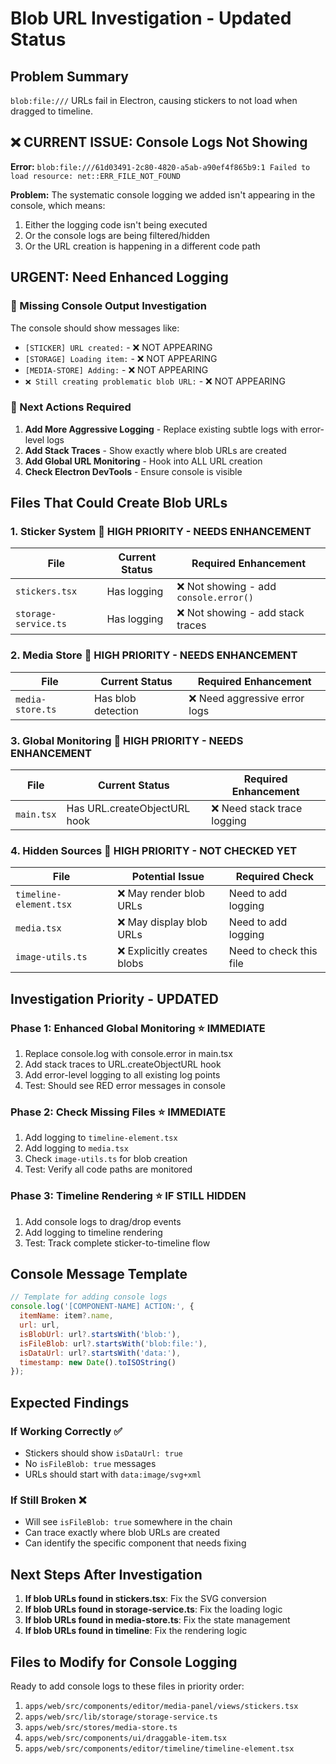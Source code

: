 # Blob URL Investigation - Updated Status

## Problem Summary
`blob:file:///` URLs fail in Electron, causing stickers to not load when dragged to timeline.

## ❌ CURRENT ISSUE: Console Logs Not Showing
**Error:** `blob:file:///61d03491-2c80-4820-a5ab-a90ef4f865b9:1 Failed to load resource: net::ERR_FILE_NOT_FOUND`

**Problem:** The systematic console logging we added isn't appearing in the console, which means:
1. Either the logging code isn't being executed 
2. Or the console logs are being filtered/hidden
3. Or the URL creation is happening in a different code path

## URGENT: Need Enhanced Logging

### 🚨 Missing Console Output Investigation
The console should show messages like:
- `[STICKER] URL created:` - ❌ NOT APPEARING
- `[STORAGE] Loading item:` - ❌ NOT APPEARING  
- `[MEDIA-STORE] Adding:` - ❌ NOT APPEARING
- `❌ Still creating problematic blob URL:` - ❌ NOT APPEARING

### 🎯 Next Actions Required

1. **Add More Aggressive Logging** - Replace existing subtle logs with error-level logs
2. **Add Stack Traces** - Show exactly where blob URLs are created
3. **Add Global URL Monitoring** - Hook into ALL URL creation
4. **Check Electron DevTools** - Ensure console is visible

## Files That Could Create Blob URLs

### 1. **Sticker System** 🎯 HIGH PRIORITY - NEEDS ENHANCEMENT
| File | Current Status | Required Enhancement |
|------|---------------|---------------------|
| `stickers.tsx` | Has logging | ❌ Not showing - add `console.error()` |
| `storage-service.ts` | Has logging | ❌ Not showing - add stack traces |

### 2. **Media Store** 🎯 HIGH PRIORITY - NEEDS ENHANCEMENT
| File | Current Status | Required Enhancement |
|------|---------------|---------------------|
| `media-store.ts` | Has blob detection | ❌ Need aggressive error logs |

### 3. **Global Monitoring** 🎯 HIGH PRIORITY - NEEDS ENHANCEMENT
| File | Current Status | Required Enhancement |
|------|---------------|---------------------|
| `main.tsx` | Has URL.createObjectURL hook | ❌ Need stack trace logging |

### 4. **Hidden Sources** 🎯 HIGH PRIORITY - NOT CHECKED YET
| File | Potential Issue | Required Check |
|------|----------------|----------------|
| `timeline-element.tsx` | ❌ May render blob URLs | Need to add logging |
| `media.tsx` | ❌ May display blob URLs | Need to add logging |
| `image-utils.ts` | ❌ Explicitly creates blobs | Need to check this file |

## Investigation Priority - UPDATED

### Phase 1: Enhanced Global Monitoring ⭐ IMMEDIATE
1. Replace console.log with console.error in main.tsx
2. Add stack traces to URL.createObjectURL hook
3. Add error-level logging to all existing log points
4. Test: Should see RED error messages in console

### Phase 2: Check Missing Files ⭐ IMMEDIATE  
1. Add logging to `timeline-element.tsx`
2. Add logging to `media.tsx` 
3. Check `image-utils.ts` for blob creation
4. Test: Verify all code paths are monitored

### Phase 3: Timeline Rendering ⭐ IF STILL HIDDEN
1. Add console logs to drag/drop events
2. Add logging to timeline rendering
3. Test: Track complete sticker-to-timeline flow

## Console Message Template

```javascript
// Template for adding console logs
console.log('[COMPONENT-NAME] ACTION:', {
  itemName: item?.name,
  url: url,
  isBlobUrl: url?.startsWith('blob:'),
  isFileBlob: url?.startsWith('blob:file:'),
  isDataUrl: url?.startsWith('data:'),
  timestamp: new Date().toISOString()
});
```

## Expected Findings

### If Working Correctly ✅
- Stickers should show `isDataUrl: true`
- No `isFileBlob: true` messages
- URLs should start with `data:image/svg+xml`

### If Still Broken ❌
- Will see `isFileBlob: true` somewhere in the chain
- Can trace exactly where blob URLs are created
- Can identify the specific component that needs fixing

## Next Steps After Investigation

1. **If blob URLs found in stickers.tsx**: Fix the SVG conversion
2. **If blob URLs found in storage-service.ts**: Fix the loading logic  
3. **If blob URLs found in media-store.ts**: Fix the state management
4. **If blob URLs found in timeline**: Fix the rendering logic

## Files to Modify for Console Logging

Ready to add console logs to these files in priority order:
1. `apps/web/src/components/editor/media-panel/views/stickers.tsx`
2. `apps/web/src/lib/storage/storage-service.ts`  
3. `apps/web/src/stores/media-store.ts`
4. `apps/web/src/components/ui/draggable-item.tsx`
5. `apps/web/src/components/editor/timeline/timeline-element.tsx`